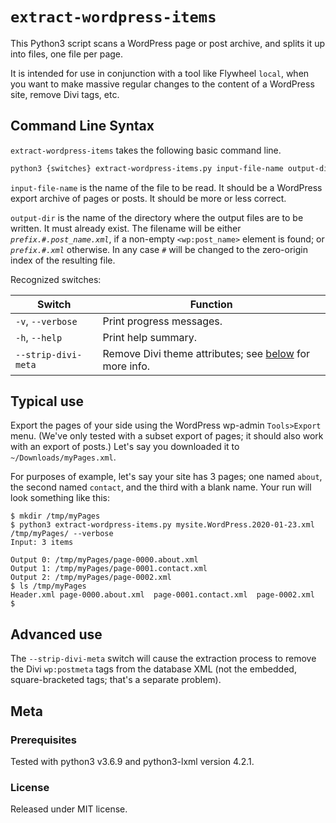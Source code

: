 # `extract-wordpress-items`

This Python3 script scans a WordPress page or post archive, and splits it up into files, one file per page.

It is intended for use in conjunction with a tool like Flywheel `local`, when you want to make massive regular changes to the content of a WordPress site, remove Divi tags, etc.

## Command Line Syntax

`extract-wordpress-items` takes the following basic command line.

```bash
python3 {switches} extract-wordpress-items.py input-file-name output-dir
```

`input-file-name` is the name of the file to be read. It should be a WordPress export archive of pages or posts. It should be more or less correct.

`output-dir` is the name of the directory where the output files are to be written. It must already exist. The filename will be either  _`prefix.#.post_name.xml`_, if a non-empty `<wp:post_name>` element is found; or  _`prefix.#.xml`_ otherwise. In any case _`#`_ will be changed to the zero-origin index of the resulting file.

Recognized switches:

Switch | Function
-------|----------
 `-v`, `--verbose` | Print progress messages.
 `-h`, `--help`    | Print help summary.
 `--strip-divi-meta` | Remove Divi theme attributes; see [below](#advanced-use) for more info.

## Typical use

Export the pages of your side using the WordPress wp-admin `Tools>Export` menu. (We've only tested with a subset export of pages; it should also work with an export of posts.) Let's say you downloaded it to `~/Downloads/myPages.xml`.

For purposes of example, let's say your site has 3 pages; one named `about`, the second named `contact`, and the third with a blank name. Your run will look something like this:

```console
$ mkdir /tmp/myPages
$ python3 extract-wordpress-items.py mysite.WordPress.2020-01-23.xml /tmp/myPages/ --verbose
Input: 3 items

Output 0: /tmp/myPages/page-0000.about.xml
Output 1: /tmp/myPages/page-0001.contact.xml
Output 2: /tmp/myPages/page-0002.xml
$ ls /tmp/myPages
Header.xml page-0000.about.xml  page-0001.contact.xml  page-0002.xml
$
```

## Advanced use

The `--strip-divi-meta` switch will cause the extraction process to remove the Divi `wp:postmeta` tags from the database XML (not the embedded, square-bracketed tags; that's a separate problem).

## Meta

### Prerequisites

Tested with python3 v3.6.9 and python3-lxml version 4.2.1.

### License

Released under MIT license.
